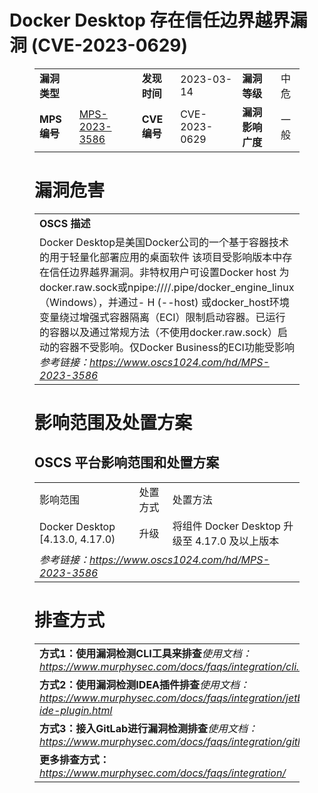 # Docker Desktop 存在信任边界越界漏洞 (CVE-2023-0629)
<figure class="wp-block-table">
    <table>
        <tbody>
        <tr>
            <td><strong>漏洞类型</strong></td>
            <td></td>
            <td><strong>发现时间</strong></td>
            <td>2023-03-14</td>
            <td><strong>漏洞等级</strong></td>
            <td>中危</td>
        </tr>
        <tr>
            <td><strong>MPS编号</strong></td>
            <td><a href="https://www.oscs1024.com/hd/MPS-2023-3586">MPS-2023-3586</a></td>
            <td><strong>CVE编号</strong></td>
            <td>CVE-2023-0629</td>
            <td><strong>漏洞影响广度</strong></td>
            <td>一般</td>
        </tr>
        </tbody>
    </table>
</figure>


<figure class="wp-block-table">
    <h1 class="wp-block-heading">漏洞危害</h1>
    <table>
        <tbody>
        <tr>
            <td><strong>OSCS 描述</strong></td>
        </tr>
        <tr>
            <td>Docker Desktop是美国Docker公司的一个基于容器技术的用于轻量化部署应用的桌面软件
该项目受影响版本中存在信任边界越界漏洞。非特权用户可设置Docker host 为docker.raw.sock或npipe:////.pipe/docker_engine_linux（Windows），并通过- H (--host) 或docker_host环境变量绕过增强式容器隔离（ECI）限制启动容器。已运行的容器以及通过常规方法（不使用docker.raw.sock）启动的容器不受影响。仅Docker Business的ECI功能受影响<br><em>参考链接：<a
                    href="https://www.oscs1024.com/hd/MPS-2023-3586">https://www.oscs1024.com/hd/MPS-2023-3586</a></em>
            </td>
        </tr>
        </tbody>
    </table>
</figure>


<figure class="wp-block-table alignleft">
    <h1 class="wp-block-heading">影响范围及处置方案</h1>
    <h2 class="wp-block-heading"><strong>OSCS</strong> <strong>平台影响范围和处置方案</strong></h2>
    <table>
        <tbody>
        <tr>
            <td>影响范围</td>
            <td>处置方式</td>
            <td>处置方法</td>
        </tr>
        <tr><td rowspan="1">Docker Desktop [4.13.0, 4.17.0)</td><td>升级</td><td>将组件 Docker Desktop 升级至 4.17.0 及以上版本</td></tr>
        <tr>
            <td colspan="3"><em>参考链接：</em><em><a
                    href="https://www.oscs1024.com/hd/MPS-2023-3586">https://www.oscs1024.com/hd/MPS-2023-3586</a></em></td>
        </tr>
        </tbody>
    </table>
</figure>


<figure class="wp-block-table">
    <h1 class="wp-block-heading">排查方式</h1>
    <table>
        <tbody>
        <tr>
            <td><strong>方式1：使用漏洞检测CLI工具来排查</strong><em>使用文档：<a
                    href="https://www.murphysec.com/docs/faqs/integration/cli.html">https://www.murphysec.com/docs/faqs/integration/cli.html</a></em>
            </td>
        </tr>
        <tr>
            <td><strong>方式2：使用漏洞检测IDEA插件排查</strong><em>使用文档：<a
                    href="https://www.murphysec.com/docs/faqs/integration/jetbrains-ide-plugin.html">https://www.murphysec.com/docs/faqs/integration/jetbrains-ide-plugin.html</a></em>
            </td>
        </tr>
        <tr>
            <td><strong>方式3：接入GitLab进行漏洞检测排查</strong><em>使用文档：<a
                    href="https://www.murphysec.com/docs/faqs/integration/gitlab.html">https://www.murphysec.com/docs/faqs/integration/gitlab.html</a></em>
            </td>
        </tr>
        <tr>
            <td><strong>更多排查方式：</strong><em><a
                    href="https://www.murphysec.com/docs/faqs/integration/">https://www.murphysec.com/docs/faqs/integration/</a></em>
            </td>
        </tr>
        </tbody>
    </table>
</figure>